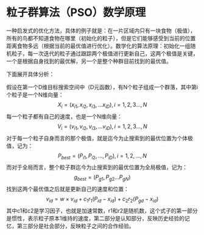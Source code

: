 # 粒子群算法（PSO）数学原理

一种启发式的优化方法，具体的例子就是：在一片区域内只有一块食物（极值），所有的鸟都不知道食物在哪里（初始化的粒子），但是它们能够感受到当前的位置距离食物多远（根据当前的最优值进行优化）。数学化的算法原理：初始化一组随机粒子，每一次迭代的粒子通过跟踪两个极值进行更新自己，这两个极值是关键，一个是根据自身找到的最优解，另一个是整个种群目前找到的最优值。

下面展开具体分析：

假设在第一个D维目标搜索空间中（D元函数），有N个粒子组成一个群落，其中第i个粒子是一个N维向量：
$$
X_i=(x_{i1},x_{i2},x_{i3},...x_{iD}),i=1,2,3...,N
$$
每一个粒子都有自己的速度，也是一个N维向量：
$$
V_i=(v_{i1},v_{i2},v_{i3},...v_{iD}),i=1,2,3...,N
$$
对于每一个粒子自身而言的那个极值，就是迄今为止搜索到的最优位置为个体极值，记为：
$$
P_{best}=(P_{i1},P_{i2},...,P_{iD}),i=1,2,...,N
$$
而对于全局而言，整个粒子群迄今为止搜索到的最优位置为全局极值，记为：
$$
g_{best}=(P_{g1},P_{g2}...P_{gN})
$$
找到这两个最优值之后就是更新自己的速度和位置：
$$
v_{id}=w\times v_{id}+c_1r_1(P_{id}-x_{id})+c_2r_2(P_{gd}-x_{id})
$$
其中c1和c2是学习因子，也就是加速常数，r1和r2是随机数，这个式子的第一部分是惯性，表示粒子原本1维持的速度，第二部分是认知部分，反映历史经验的记忆，第三部分是社会部分，反映粒子之间的合作经验。